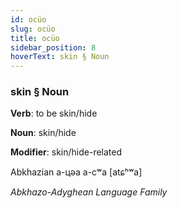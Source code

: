 ```yaml
---
id: ocüo
slug: ocüo
title: ocüo
sidebar_position: 8
hoverText: skin § Noun
---
```


### skin § Noun

**Verb**: to be skin/hide

**Noun**: skin/hide

**Modifier**: skin/hide-related

Abkhazian а-цәа a-cʷa [atɕʰʷa]

*Abkhazo-Adyghean Language Family*